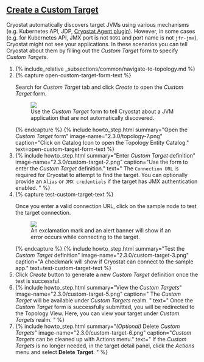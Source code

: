## [Create a Custom Target](#create-a-custom-target)

Cryostat automatically discovers target JVMs using various mechanisms (e.g.
Kubernetes API, JDP, [Cryostat Agent plugin](#using-the-cryostat-agent)).
However, in some cases (e.g. for Kubernetes API, JMX port is not `9091` and
port name is not `jfr-jmx`), Cryostat might not see your applications. In these
scenarios you can tell Cryostat about them by filling out the *Custom Target*
form to specify *Custom Targets*.

<ol>
  <li>
    {% include_relative _subsections/common/navigate-to-topology.md %}
  </li>
  <li>
    {% capture open-custom-target-form-text %}
    <p>
      Search for <i>Custom Target</i> tab and click <i>Create</i> to open the
      <i>Custom Target</i> form.
      <figure>
        <a href="{{ site.url }}/images/2.3.0/custom-target-1.png" target="_blank">
          <img src="{{ site.url }}/images/2.3.0/custom-target-1.png">
        </a>
        <figcaption>
          Use the <i>Custom Target</i> form to tell Cryostat about a JVM
          application that are not automatically discovered.
        </figcaption>
      </figure>
    </p>
    {% endcapture %}
    {% include howto_step.html
      summary="Open the <i>Custom Target</i> form"
      image-name="2.3.0/topology-7.png"
      caption="Click on Catalog Icon to open the Topology Entity Catalog."
      text=open-custom-target-form-text
    %}
  </li>
  <li>
    {% include howto_step.html
      summary="Enter <i>Custom Target</i> definition"
      image-name="2.3.0/custom-target-2.png"
      caption="Use the form to enter the <i>Custom Target</i> definition."
      text="
      The <code>Connection URL</code> is required for Cryostat to attempt to
      find the target. You can optionally provide an  <code>Alias</code> or
      <code>JMX credentials</code> if the target has JMX authentication enabled.
      "
    %}
  </li>
  <li>
    {% capture test-custom-target-text %}
      <p>
        Once you enter a valid connection URL, click on the sample node to test
        the target connection.
        <figure>
          <a href="{{ site.url }}/images/2.3.0/custom-target-4.png" target="_blank">
            <img src="{{ site.url }}/images/2.3.0/custom-target-4.png">
          </a>
          <figcaption>
            An exclamation mark and an alert banner will show if an error
            occurs while connecting to the target.
          </figcaption>
        </figure>
      </p>
    {% endcapture %}
    {% include howto_step.html
      summary="Test the <i>Custom Target</i> definition"
      image-name="2.3.0/custom-target-3.png"
      caption="A checkmark will show if Cryostat can connect to the sample app."
      text=test-custom-target-text
    %}
  </li>
  <li>
    <summary>Click <i>Create</i> button to generate a new <i>Custom Target</i>
    definition once the test is successful.</summary>
  </li>
  <li>
    {% include howto_step.html
      summary="View the <i>Custom Targets</i>"
      image-name="2.3.0/custom-target-5.png"
      caption="
          The <i>Custom Target</i> will be available under <i>Custom
          Targets</i> realm.
      "
      text="
          Once the <i>Custom Target</i> form is successfully submitted, you
          will be redirected to the Topology View. Here, you can view your
          target under <i>Custom Targets</i> realm.
      "
    %}
  </li>
  <li>
    {% include howto_step.html
      summary="<i>(Optional)</i> Delete <i>Custom Targets</i>"
      image-name="2.3.0/custom-target-6.png"
      caption="<i>Custom Targets</i> can be cleaned up with Actions menu."
      text="
      If the <i>Custom Targets</i> is no longer needed, in the target detail
      panel, click the <i>Actions</i> menu and select <b>Delete Target</b>.
      "
    %}
  </li>
</ol>
